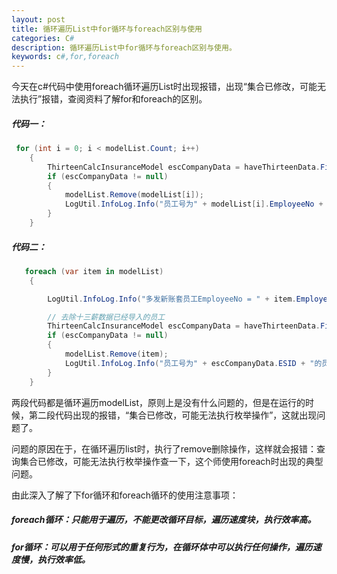 ```yaml
---
layout: post
title: 循环遍历List中for循环与foreach区别与使用
categories: C#
description: 循环遍历List中for循环与foreach区别与使用。
keywords: c#,for,foreach
---
```

今天在c#代码中使用foreach循环遍历List时出现报错，出现“集合已修改，可能无法执行”报错，查阅资料了解for和foreach的区别。

##### 代码一：
```csharp
 for (int i = 0; i < modelList.Count; i++)
    {
        ThirteenCalcInsuranceModel escCompanyData = haveThirteenData.FirstOrDefault(t => t.EmployeeNo == modelList[i].EmployeeNo && t.SalaryComoanyID != modelList[i].SalaryComoanyID);
        if (escCompanyData != null)
        {
            modelList.Remove(modelList[i]);
            LogUtil.InfoLog.Info("员工号为" + modelList[i].EmployeeNo + "的员工，十三薪数据已存在且自动忽略！");
        }
    }
```
##### 代码二：
```csharp
   foreach (var item in modelList)
    {

        LogUtil.InfoLog.Info("多发新账套员工EmployeeNo = " + item.EmployeeNo);

        // 去除十三薪数据已经导入的员工
        ThirteenCalcInsuranceModel escCompanyData = haveThirteenData.FirstOrDefault(t => t.EmployeeNo == item.EmployeeNo && t.SalaryComoanyID != item.SalaryComoanyID);
        if (escCompanyData != null)
        {
            modelList.Remove(item);
            LogUtil.InfoLog.Info("员工号为" + escCompanyData.ESID + "的员工，十三薪数据已存在！");
        }
    }
```
 两段代码都是循环遍历modelList，原则上是没有什么问题的，但是在运行的时候，第二段代码出现的报错，“集合已修改，可能无法执行枚举操作”，这就出现问题了。

问题的原因在于，在循环遍历list时，执行了remove删除操作，这样就会报错：查询集合已修改，可能无法执行枚举操作查一下，这个师使用foreach时出现的典型问题。

由此深入了解了下for循环和foreach循环的使用注意事项：

##### foreach循环：只能用于遍历，不能更改循环目标，遍历速度块，执行效率高。
##### for循环：可以用于任何形式的重复行为，在循环体中可以执行任何操作，遍历速度慢，执行效率低。



